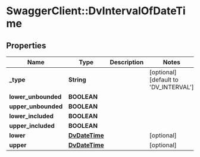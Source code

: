 # SwaggerClient::DvIntervalOfDateTime

## Properties
Name | Type | Description | Notes
------------ | ------------- | ------------- | -------------
**_type** | **String** |  | [optional] [default to &#x27;DV_INTERVAL&#x27;]
**lower_unbounded** | **BOOLEAN** |  | 
**upper_unbounded** | **BOOLEAN** |  | 
**lower_included** | **BOOLEAN** |  | 
**upper_included** | **BOOLEAN** |  | 
**lower** | [**DvDateTime**](DvDateTime.md) |  | [optional] 
**upper** | [**DvDateTime**](DvDateTime.md) |  | [optional] 

